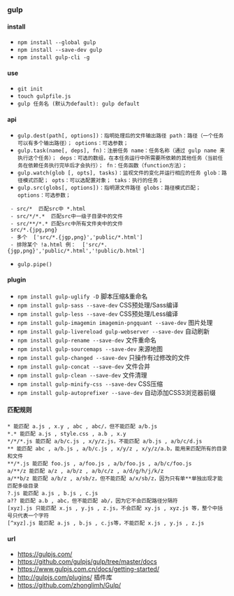 ### gulp
#### install
- `npm install --global gulp`
- `npm install --save-dev gulp`
- `npm install gulp-cli -g`

#### use

 - `git init `
 - `touch gulpfile.js `
 - `gulp 任务名 (默认为default): gulp default`

#### api

- `gulp.dest(path[, options])：指明处理后的文件输出路径 path：路径（一个任务可以有多个输出路径）； options：可选参数；`
- `gulp.task(name[, deps], fn)：注册任务 name：任务名称（通过 gulp name 来执行这个任务）； deps：可选的数组，在本任务运行中所需要所依赖的其他任务（当前任务在依赖任务执行完毕后才会执行）； fn：任务函数（function方法）；`
- `gulp.watch(glob [, opts], tasks)：监视文件的变化并运行相应的任务 glob：路径模式匹配； opts：可以选配置对象； taks：执行的任务；`
- `gulp.src(globs[, options])：指明源文件路径 globs：路径模式匹配； options：可选参数；`

```
 - src/*  匹配src中 *.html
 - src/*/*.*  匹配src中一级子目录中的文件
 - src/**/*.* 匹配src中所有文件夹中的文件 
 src/*.{jpg,png} 
 - 多个  ['src/*.{jgp,png}','public/*.html']
 - 排除某个 !a.html 例：  ['src/*.{jgp,png}','public/*.html','!public/b.html'] 
```
- `gulp.pipe()`

#### plugin

- `npm install gulp-uglify -D`  脚本压缩&重命名
- `npm install gulp-sass --save-dev` CSS预处理/Sass编译
- `npm install gulp-less --save-dev` CSS预处理/Less编译
- `npm install gulp-imagemin imagemin-pngquant --save-dev` 图片处理
- `npm install gulp-livereload gulp-webserver --save-dev` 自动刷新
- `npm install gulp-rename --save-dev` 文件重命名
- `npm install gulp-sourcemaps --save-dev` 来源地图
- `npm install gulp-changed --save-dev` 只操作有过修改的文件
- `npm install gulp-concat --save-dev` 文件合并
- `npm install gulp-clean --save-dev` 文件清理
- `npm install gulp-minify-css --save-dev` CSS压缩 
- `npm install gulp-autoprefixer --save-dev` 自动添加CSS3浏览器前缀

#### 匹配规则

```
* 能匹配 a.js , x.y , abc , abc/，但不能匹配 a/b.js
*.* 能匹配 a.js , style.css , a.b , x.y
*/*/*.js 能匹配 a/b/c.js , x/y/z.js，不能匹配 a/b.js , a/b/c/d.js
** 能匹配 abc , a/b.js , a/b/c.js , x/y/z , x/y/z/a.b，能用来匹配所有的目录和文件
**/*.js 能匹配 foo.js , a/foo.js , a/b/foo.js , a/b/c/foo.js
a/**/z 能匹配 a/z , a/b/z , a/b/c/z , a/d/g/h/j/k/z
a/**b/z 能匹配 a/b/z , a/sb/z，但不能匹配 a/x/sb/z，因为只有单**单独出现才能匹配多级目录
?.js 能匹配 a.js , b.js , c.js
a?? 能匹配 a.b , abc，但不能匹配 ab/，因为它不会匹配路径分隔符
[xyz].js 只能匹配 x.js , y.js , z.js，不会匹配 xy.js , xyz.js 等，整个中括号只代表一个字符
[^xyz].js 能匹配 a.js , b.js , c.js等，不能匹配 x.js , y.js , z.js
```

#### url

- https://gulpjs.com/
- https://github.com/gulpjs/gulp/tree/master/docs
- https://www.gulpjs.com.cn/docs/getting-started/
- http://gulpjs.com/plugins/  插件库
- https://github.com/zhonglimh/Gulp/
